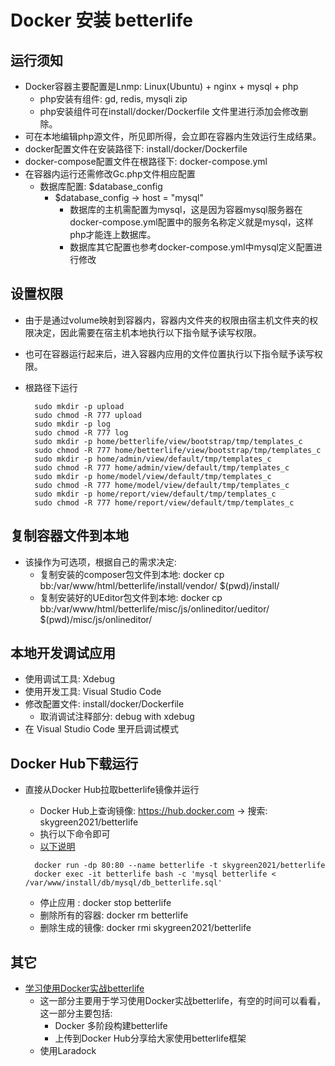 # Docker 安装 betterlife

## 运行须知

  - Docker容器主要配置是Lnmp: Linux(Ubuntu) + nginx + mysql + php
    - php安装有组件: gd, redis,  mysqli zip
    - php安装组件可在install/docker/Dockerfile 文件里进行添加会修改删除。
  - 可在本地编辑php源文件，所见即所得，会立即在容器内生效运行生成结果。
  - docker配置文件在安装路径下: install/docker/Dockerfile
  - docker-compose配置文件在根路径下: docker-compose.yml
  - 在容器内运行还需修改Gc.php文件相应配置
    - 数据库配置: $database_config
      - $database_config -> host = "mysql"
        - 数据库的主机需配置为mysql，这是因为容器mysql服务器在docker-compose.yml配置中的服务名称定义就是mysql，这样php才能连上数据库。
        - 数据库其它配置也参考docker-compose.yml中mysql定义配置进行修改

## 设置权限

  - 由于是通过volume映射到容器内，容器内文件夹的权限由宿主机文件夹的权限决定，因此需要在宿主机本地执行以下指令赋予读写权限。
  - 也可在容器运行起来后，进入容器内应用的文件位置执行以下指令赋予读写权限。
  - 根路径下运行

    ```
      sudo mkdir -p upload
      sudo chmod -R 777 upload
      sudo mkdir -p log
      sudo chmod -R 777 log
      sudo mkdir -p home/betterlife/view/bootstrap/tmp/templates_c
      sudo chmod -R 777 home/betterlife/view/bootstrap/tmp/templates_c
      sudo mkdir -p home/admin/view/default/tmp/templates_c
      sudo chmod -R 777 home/admin/view/default/tmp/templates_c
      sudo mkdir -p home/model/view/default/tmp/templates_c
      sudo chmod -R 777 home/model/view/default/tmp/templates_c
      sudo mkdir -p home/report/view/default/tmp/templates_c
      sudo chmod -R 777 home/report/view/default/tmp/templates_c
    ```

## 复制容器文件到本地

  - 该操作为可选项，根据自己的需求决定: 
    - 复制安装的composer包文件到本地: docker cp bb:/var/www/html/betterlife/install/vendor/ $(pwd)/install/
    - 复制安装好的UEditor包文件到本地: docker cp bb:/var/www/html/betterlife/misc/js/onlineditor/ueditor/ $(pwd)/misc/js/onlineditor/

## 本地开发调试应用

  - 使用调试工具: Xdebug
  - 使用开发工具: Visual Studio Code
  - 修改配置文件: install/docker/Dockerfile
    - 取消调试注释部分: debug with xdebug 
  - 在 Visual Studio Code 里开启调试模式
  

## Docker Hub下载运行

- 直接从Docker Hub拉取betterlife镜像并运行
  - Docker Hub上查询镜像: https://hub.docker.com  -> 搜索: skygreen2021/betterlife
  - 执行以下命令即可
  - [以下说明](LEARN.md#Lemp)
  
  ```
    docker run -dp 80:80 --name betterlife -t skygreen2021/betterlife
    docker exec -it betterlife bash -c 'mysql betterlife < /var/www/install/db/mysql/db_betterlife.sql'
  ```

  - 停止应用     : docker stop betterlife
  - 删除所有的容器: docker rm betterlife
  - 删除生成的镜像: docker rmi skygreen2021/betterlife

## 其它
  
- [学习使用Docker实战betterlife](LEARN.md)
  - 这一部分主要用于学习使用Docker实战betterlife，有空的时间可以看看，这一部分主要包括:
    - Docker 多阶段构建betterlife
    - 上传到Docker Hub分享给大家使用betterlife框架
  - 使用Laradock
